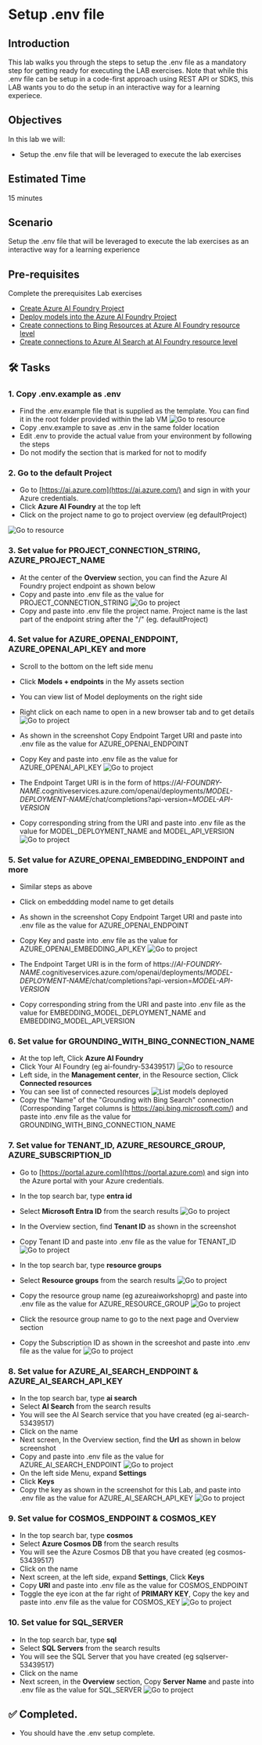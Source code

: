 # Setup .env file

## Introduction 

This lab walks you through the steps to setup the .env file as a mandatory step for getting ready for executing the LAB exercises. Note that while this .env file can be setup in a code-first approach using REST API or SDKS, this LAB wants you to do the setup in an interactive way for a learning experiece. 

## Objectives 
In this lab we will:
-	Setup the .env file that will be leveraged to execute the lab exercises


## Estimated Time 

15 minutes 

## Scenario
Setup the .env file that will be leveraged to execute the lab exercises as an interactive way for a learning experience

## Pre-requisites
Complete the prerequisites Lab exercises
- [Create Azure AI Foundry Project](01-Create-Azure-Foundry-Project.md)
- [Deploy models into the Azure AI Foundry Project](02-Deploy-Models.md)
- [Create connections to Bing Resources at Azure AI Foundry resource level](03-Connect-to-Bing-Resources.md)
- [Create connections to Azure AI Search at AI Foundry resource level](04-Connect-to-Azure-AI-Search.md)

## 🛠️ Tasks

### 1. Copy .env.example as .env
- Find the .env.example file that is supplied as the template. You can find it in the root folder provided within the lab VM
![Go to resource](images/Envfile_location.png)
- Copy .env.example to save as .env in the same folder location
- Edit .env to provide the actual value from your environment by following the steps
- Do not modify the section that is marked for not to modify


### 2. Go to the default Project

- Go to [https://ai.azure.com](https://ai.azure.com/) and sign in with your Azure credentials.
- Click **Azure AI Foundry** at the top left
- Click on the project name to go to project overview (eg defaultProject)

![Go to resource](images/gotoprojectoverview.png)


### 3. Set value for PROJECT_CONNECTION_STRING, AZURE_PROJECT_NAME

- At  the center of the **Overview** section, you can find the Azure AI Foundry project endpoint as shown below
- Copy and paste into .env file as the value for PROJECT_CONNECTION_STRING
![Go to project](images/AZURE_AI_FOUNDRY_PROJECT_ENDPOINT.png)
- Copy and paste into .env file the project name. Project name is the last part of the endpoint string after the "/" (eg. defaultProject)


### 4. Set value for AZURE_OPENAI_ENDPOINT, AZURE_OPENAI_API_KEY and more

- Scroll to the bottom on the left side menu
- Click **Models + endpoints** in the My assets section 
- You can view list of Model deployments on the right side
- Right click on each name to open in a new browser tab and to get details
![Go to project](images/modelapikey1.png)

- As shown in the screenshot Copy Endpoint Target URI and paste into .env file as the value for AZURE_OPENAI_ENDPOINT
- Copy Key and paste into .env file as the value for AZURE_OPENAI_API_KEY
![Go to project](images/modelapikey2.png)

- The Endpoint Target URI is in the form of https://_AI-FOUNDRY-NAME_.cognitiveservices.azure.com/openai/deployments/_MODEL-DEPLOYMENT-NAME_/chat/completions?api-version=_MODEL-API-VERSION_
- Copy corresponding string from the URI and paste into .env file as the value for MODEL_DEPLOYMENT_NAME and MODEL_API_VERSION
![Go to project](images/modelapikey3.png)

### 5. Set value for AZURE_OPENAI_EMBEDDING_ENDPOINT and more

- Similar steps as above 
- Click on embeddding model name to get details
- As shown in the screenshot Copy Endpoint Target URI and paste into .env file as the value for AZURE_OPENAI_ENDPOINT
- Copy Key and paste into .env file as the value for AZURE_OPENAI_EMBEDDING_API_KEY
![Go to project](images/modelapikey2e.png)

- The Endpoint Target URI is in the form of https://_AI-FOUNDRY-NAME_.cognitiveservices.azure.com/openai/deployments/_MODEL-DEPLOYMENT-NAME_/chat/completions?api-version=_MODEL-API-VERSION_
- Copy corresponding string from the URI and paste into .env file as the value for EMBEDDING_MODEL_DEPLOYMENT_NAME and EMBEDDING_MODEL_API_VERSION


### 6. Set value for GROUNDING_WITH_BING_CONNECTION_NAME

- At the top left, Click **Azure AI Foundry**
- Click Your AI Foundry (eg ai-foundry-53439517)
![Go to resource](images/aifoundryfromaifoundryportal.png)
- Left side, in the **Management center**, in the Resource section, Click **Connected resources**
- You can see list of connected resources
![List models deployed](images/gwbingconnectedinlist.png)
- Copy the "Name" of the "Grounding with Bing Search" connection (Corresponding Target columns is https://api.bing.microsoft.com/) and paste into .env file as the value for GROUNDING_WITH_BING_CONNECTION_NAME

### 7. Set value for TENANT_ID, AZURE_RESOURCE_GROUP, AZURE_SUBSCRIPTION_ID

- Go to [https://portal.azure.com](https://portal.azure.com) and sign into the Azure portal with your Azure credentials.
- In the top search bar, type **entra id**
- Select **Microsoft Entra ID** from the search results
![Go to project](images/tenantid1.png)

- In the Overview section, find **Tenant ID** as shown in the screenshot
- Copy Tenant ID and paste into .env file as the value for TENANT_ID
![Go to project](images/tenantid2.png)

- In the top search bar, type **resource groups**
- Select **Resource groups** from the search results
![Go to project](images/rg1.png)
- Copy the resource group name (eg azureaiworkshoprg) and paste into .env file as the value for AZURE_RESOURCE_GROUP
![Go to project](images/rg2.png)

- Click the resource group name to go to the next page and Overview section
- Copy the Subscription ID as shown in the screeshot and paste into .env file as the value for
![Go to project](images/sub1.png)

### 8. Set value for AZURE_AI_SEARCH_ENDPOINT & AZURE_AI_SEARCH_API_KEY

- In the top search bar, type **ai search**
- Select **AI Search** from the search results
- You will see the AI Search service that you have created (eg ai-search-53439517)
- Click on the name
- Next screen, In the Overview section, find the **Url** as shown in below screenshot
- Copy and paste into .env file as the value for AZURE_AI_SEARCH_ENDPOINT
![Go to project](images/aisearchurl.png)
- On the left side Menu, expand **Settings**
- Click **Keys**
- Copy the key as shown in the screenshot for this Lab, and paste into .env file as the value for AZURE_AI_SEARCH_API_KEY
![Go to project](images/aisearchapikey.png)


### 9. Set value for COSMOS_ENDPOINT & COSMOS_KEY

- In the top search bar, type **cosmos**
- Select **Azure Cosmos DB** from the search results
- You will see the Azure Cosmos DB that you have created (eg cosmos-53439517)
- Click on the name
- Next screen, at the left side, expand **Settings**, Click **Keys**
- Copy **URI** and paste into .env file as the value for COSMOS_ENDPOINT
- Toggle the eye icon at the far right of **PRIMARY KEY**, Copy the key and paste into .env file as the value for COSMOS_KEY
![Go to project](images/cosmos_ep_key.png)


### 10. Set value for SQL_SERVER

- In the top search bar, type **sql**
- Select **SQL Servers** from the search results
- You will see the SQL Server that you have created (eg sqlserver-53439517)
- Click on the name
- Next screen, in the **Overview** section, Copy **Server Name** and paste into .env file as the value for SQL_SERVER
![Go to project](images/sqlserver.png)




## ✅ Completed. 
- You should have the .env setup complete.

